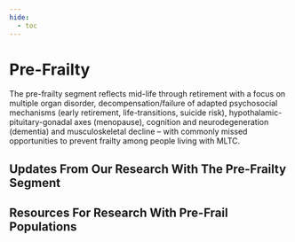 ```yaml
---
hide:
  - toc
---
```


# Pre-Frailty
The pre-frailty segment reflects mid-life through retirement with a focus on multiple organ disorder, decompensation/failure of adapted psychosocial mechanisms (early retirement, life-transitions, suicide risk), hypothalamic-pituitary-gonadal axes (menopause), cognition and neurodegeneration (dementia) and musculoskeletal decline – with commonly missed opportunities to prevent frailty among people living with MLTC.

## Updates From Our Research With The Pre-Frailty Segment

## Resources For Research With Pre-Frail Populations
